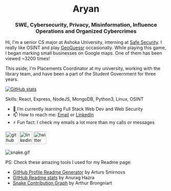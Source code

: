 <h1 align="center">Aryan</h1>
<h3 align="center"> SWE, Cybersecurity, Privacy, Misinformation, Influence Operations and Organized Cybercrimes </h3>

Hi, I'm a senior CS major at Ashoka University, interning at [Safe Security](https://safe.security). I really like OSINT and play [GeoGuessr](https://www.geoguessr.com/user/60c1bbf3dcd6370001911280) occasionally. While playing this game, I began marking small businesses on Google maps. One of them has been viewed ~3200 times! 

This aside, I'm Placements Coordinator at my university, working with the library team, and have been a part of the Student Government for three years. 


[![GitHub stats](https://github-readme-stats.vercel.app/api?username=arayofcode&theme=vision-friendly-dark&show_icons=true)](https://github.com/anuraghazra/github-readme-stats)


Skills: React, Express, NodeJS, MongoDB, Python3, Linux, OSINT

- 🌱 I’m currently learning Full Stack Web Dev and Web Security
- 📫 How to reach me: [Email](mailto:aryansharma1323@gmail.com) or [LinkedIn](https://www.linkedin.com/in/aryansharma1323/) 
- ⚡ Fun fact: I check my emails a lot more than my calls or messages 


[<img src='https://cdn.jsdelivr.net/npm/simple-icons@3.0.1/icons/github.svg' alt='github' height='40'>](https://github.com/arayofcode)  [<img src='https://cdn.jsdelivr.net/npm/simple-icons@3.0.1/icons/linkedin.svg' alt='linkedin' height='40'>](https://www.linkedin.com/in/aryansharma1323/)  [<img src='https://cdn.jsdelivr.net/npm/simple-icons@3.0.1/icons/twitter.svg' alt='twitter' height='40'>](https://twitter.com/arayofcode)  

![snake.gif](https://github.com/arayofcode/arayofcode/blob/output/github-contribution-grid-snake.gif)

PS: Check these amazing tools I used for my Readme page:
- [GitHub Profile Readme Generator](https://arturssmirnovs.github.io/github-profile-readme-generator/) by Arturs Smirnovs
- [GitHub Readme stats](https://github.com/anuraghazra/github-readme-stats) by Anurag Hazra 
- [Snake Contribution Graph](https://github.com/Platane/snk) by Arthur Brongniart
